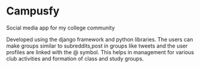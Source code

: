 # Campusfy
Social media app for my college community

Developed using the django framework and python libraries. The users can make groups similar to subreddits,post in groups like tweets and
the user profiles are linked with the @ symbol. This helps in management for various club activities and formation of class and study groups.
